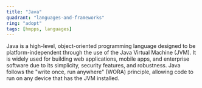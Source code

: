 ```yaml
---
title: "Java"
quadrant: "languages-and-frameworks"
ring: "adopt"
tags: [hmpps, languages]
---
```


Java is a high-level, object-oriented programming language designed to be platform-independent through the use of the Java Virtual Machine (JVM). It is widely used for building web applications, mobile apps, and enterprise software due to its simplicity, security features, and robustness. Java follows the "write once, run anywhere" (WORA) principle, allowing code to run on any device that has the JVM installed.
